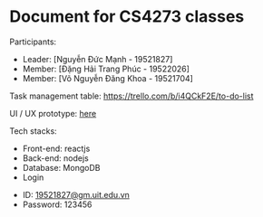 # Document for CS4273 classes

Participants:

- Leader: [Nguyễn Đức Mạnh - 19521827]
- Member: [Đặng Hải Trang Phúc - 19522026]
- Member: [Võ Nguyễn Đăng Khoa - 19521704]


Task management table: https://trello.com/b/i4QCkF2E/to-do-list

UI / UX prototype: [here](https://www.figma.com/file/UjL1qq9slTFCXCf6eIXR9X/Untitled?node-id=0%3A1)

Tech stacks:

- Front-end: reactjs
- Back-end: nodejs
- Database: MongoDB
- Login 
+ ID: 19521827@gm.uit.edu.vn
+ Password: 123456




